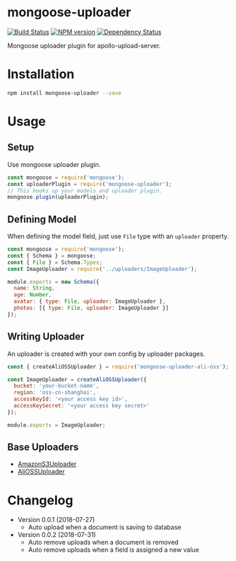 # mongoose-uploader
[![Build Status][travis-image]][travis-url]
[![NPM version][npm-image]][npm-url]
[![Dependency Status][daviddm-image]][daviddm-url]

Mongoose uploader plugin for apollo-upload-server.

# Installation
```bash
npm install mongoose-uploader --save
```

# Usage

## Setup

Use mongoose uploader plugin.

```js
const mongoose = require('mongoose');
const uploaderPlugin = require('mongoose-uploader');
// This hooks up your models and uploader plugin.
mongoose.plugin(uploaderPlugin);
```

## Defining Model

When defining the model field, just use `File` type with an `uploader` property.

```js
const mongoose = require('mongoose');
const { Schema } = mongoose;
const { File } = Schema.Types;
const ImageUploader = require('../uploaders/ImageUploader');

module.exports = new Schema({
  name: String,
  age: Number,
  avatar: { type: File, uploader: ImageUploader },
  photos: [{ type: File, uploader: ImageUploader }]
});
```

## Writing Uploader

An uploader is created with your own config by uploader packages.

```js
const { createAliOSSUploader } = require('mongoose-uploader-ali-oss');

const ImageUploader = createAliOSSUploader({
  bucket: 'your-bucket-name',
  region: 'oss-cn-shanghai',
  accessKeyId: '<your access key id>',
  accessKeySecret: '<your access key secret>'
});

module.exports = ImageUploader;
```

## Base Uploaders

* [AmazonS3Uploader](https://github.com/zhangkaiyulw/mongoose-uploader-amazon-s3)
* [AliOSSUploader](https://github.com/zhangkaiyulw/mongoose-uploader-ali-oss)

# Changelog

- Version 0.0.1 (2018-07-27)
  - Auto upload when a document is saving to database
- Version 0.0.2 (2018-07-31)
  - Auto remove uploads when a document is removed
  - Auto remove uploads when a field is assigned a new value

[travis-image]: https://travis-ci.org/zhangkaiyulw/mongoose-uploader.svg?branch=master
[travis-url]: https://travis-ci.org/zhangkaiyulw/mongoose-uploader
[npm-image]: https://badge.fury.io/js/mongoose-uploader.svg
[npm-url]: https://npmjs.org/package/mongoose-uploader
[daviddm-image]: https://david-dm.org/zhangkaiyulw/mongoose-uploader.svg?theme=shields.io
[daviddm-url]: https://david-dm.org/zhangkaiyulw/mongoose-uploader

